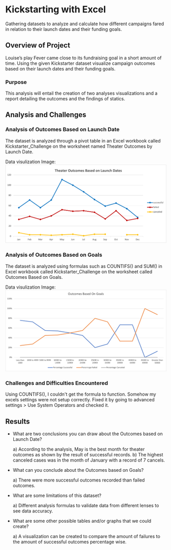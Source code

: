 # Kickstarting with Excel
Gathering datasets to analyze and calculate how different campaigns fared in relation to their launch dates and their funding goals.

## Overview of Project
Louise’s play Fever came close to its fundraising goal in a short amount of time. Using the given Kickstarter dataset visualize campaign outcomes based on their launch dates and their funding goals.

### Purpose
This analysis will entail the creation of two analyses visualizations and a report detailing the outcomes and the findings of statics.

## Analysis and Challenges


### Analysis of Outcomes Based on Launch Date
The dataset is analyzed through a pivot table in an Excel workbook called Kickstarter_Challenge on the worksheet named Theater Outcomes by Launch Date. 

Data visulization Image:
![Theater Outcomes](Theater_Outcomes_vs_Launch.png)

### Analysis of Outcomes Based on Goals
The dataset is analyzed using formulas such as COUNTIFS() and SUM() in Excel workbook called Kickstarter_Challenge on the worksheet called Outcomes Based on Goals. 

Data visulization Image:
![Outcomes Based on Goals](Outcomes_vs_Goals.png)

### Challenges and Difficulties Encountered
Using COUNTIFS(), I couldn't get the formula to function. Somehow my excels settings were not setup correctly. Fixed it by going to advanced settings > Use System Operators and checked it. 

## Results

- What are two conclusions you can draw about the Outcomes based on Launch Date?

  a) According to the analysis, May is the best month for theater outcomes as shown by the result of successful records.
  b) The highest canceled cases was in the month of January with a record of 7 cancels.

- What can you conclude about the Outcomes based on Goals?
  
  a) There were more successful outcomes recorded than failed outcomes.

- What are some limitations of this dataset?
  
  a) Different analysis formulas to validate data from different lenses to see data accuracy. 

- What are some other possible tables and/or graphs that we could create?
  
  a) A visualization can be created to compare the amount of failures to the amount of successful outcomes percentage wise.
